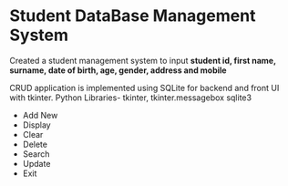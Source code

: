 # Student DataBase Management System

Created a student management system to input __student id, first name, surname, date of birth, age, gender, address and mobile__

CRUD application is implemented using SQLite for backend and front UI with tkinter.
Python Libraries-
tkinter, tkinter.messagebox sqlite3

 - Add New
 - Display
 - Clear
 - Delete
 - Search
 - Update
 - Exit
